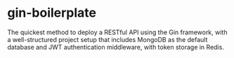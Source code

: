 # gin-boilerplate
The quickest method to deploy a RESTful API using the Gin framework, with a well-structured project setup that includes MongoDB as the default database and JWT authentication middleware, with token storage in Redis.

